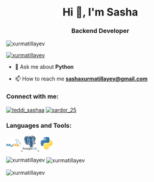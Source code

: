  <h1 align="center">Hi 👋, I'm Sasha</h1>
<h3 align="center">Backend Developer</h3>

<p align="left"> <img src="https://komarev.com/ghpvc/?username=xurmatillayev&label=Profile%20views&color=0e75b6&style=flat" alt="xurmatillayev" /> </p>

<p align="left"> <a href="https://github.com/ryo-ma/github-profile-trophy"><img src="https://github-profile-trophy.vercel.app/?username=xurmatillayev" alt="xurmatillayev" /></a> </p>

- 💬 Ask me about **Python**

- 📫 How to reach me **sashaxurmatillayev@gmail.com**

<h3 align="left">Connect with me:</h3>
<p align="left">
<a href="https://instagram.com/teddi_sashaa" target="blank"><img align="center" src="https://raw.githubusercontent.com/rahuldkjain/github-profile-readme-generator/master/src/images/icons/Social/instagram.svg" alt="teddi_sashaa" height="30" width="40" /></a>
<a href="https://www.leetcode.com/sardor_25" target="blank"><img align="center" src="https://raw.githubusercontent.com/rahuldkjain/github-profile-readme-generator/master/src/images/icons/Social/leet-code.svg" alt="sardor_25" height="30" width="40" /></a>
</p>

<h3 align="left">Languages and Tools:</h3>
<p align="left"> <a href="https://www.mysql.com/" target="_blank" rel="noreferrer"> <img src="https://raw.githubusercontent.com/devicons/devicon/master/icons/mysql/mysql-original-wordmark.svg" alt="mysql" width="40" height="40"/> </a> <a href="https://www.postgresql.org" target="_blank" rel="noreferrer"> <img src="https://raw.githubusercontent.com/devicons/devicon/master/icons/postgresql/postgresql-original-wordmark.svg" alt="postgresql" width="40" height="40"/> </a> <a href="https://www.python.org" target="_blank" rel="noreferrer"> <img src="https://raw.githubusercontent.com/devicons/devicon/master/icons/python/python-original.svg" alt="python" width="40" height="40"/> </a> </p>

<p><img align="left" src="https://github-readme-stats.vercel.app/api/top-langs?username=xurmatillayev&show_icons=true&locale=en&layout=compact" alt="xurmatillayev" /></p>

<p>&nbsp;<img align="center" src="https://github-readme-stats.vercel.app/api?username=xurmatillayev&show_icons=true&locale=en" alt="xurmatillayev" /></p>

<p><img align="center" src="https://github-readme-streak-stats.herokuapp.com/?user=xurmatillayev&" alt="xurmatillayev" /></p>
